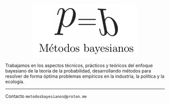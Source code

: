 <p align="center">
  <img src="https://raw.githubusercontent.com/MetodosBayesianos/static/main/logos/logo_cerca.png" style="width: 66%;"/>
</p>

Trabajamos en los aspectos técnicos, prácticos y teóricos del enfoque bayesiano de la teoría de la probabilidad, desarrollando métodos para resolver de forma óptima problemas empíricos en la industria, la política y la ecología.

---

Contacto `metodosbayesianos@proton.me`
